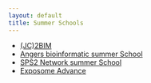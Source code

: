 ```yaml
---
layout: default
title: Summer Schools
---
```


- [(JC)2BIM](http://github.com/jchiquet/JC2BIM18)
- [Angers bioinformatic summer School](bioinfo_angers.html)
- [SPS2 Network summer School](bioinfo_ips2.html)
- [Exposome Advance](exposome.html)
